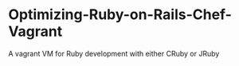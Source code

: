 # Optimizing-Ruby-on-Rails-Chef-Vagrant
A vagrant VM for Ruby development with either CRuby or JRuby
